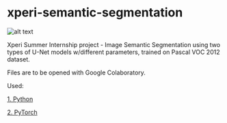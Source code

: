 # xperi-semantic-segmentation

![alt text](https://cdn-images-1.medium.com/fit/t/1600/480/0*v_KWTZcaAw-DRxmv.png)

Xperi Summer Internship project - Image Semantic Segmentation using two types of U-Net models w/different parameters, trained on Pascal VOC 2012 dataset.

Files are to be opened with Google Colaboratory.

Used:

[1. Python](https://www.python.org/)

[2. PyTorch](https://pytorch.org/get-started/locally/)




